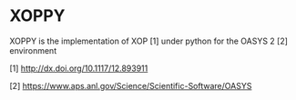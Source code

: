 XOPPY
=====

XOPPY is the implementation of XOP [1] under python for the OASYS 2 [2] environment

[1] http://dx.doi.org/10.1117/12.893911

[2] https://www.aps.anl.gov/Science/Scientific-Software/OASYS
